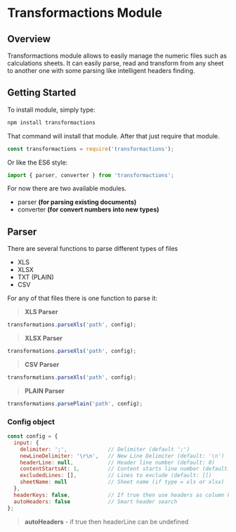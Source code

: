 # Transformactions Module

## Overview

Transformactions module allows to easily manage the numeric files such as calculations sheets. It can easily parse, read and transform from any sheet to another one with some parsing like intelligent headers finding.

## Getting Started

To install module, simply type:

```javascript
npm install transformactions
```

That command will install that module. After that just require that module.

```javascript
const transformactions = require('transformactions');
```

Or like the ES6 style:

```javascript
import { parser, converter } from 'transformactions';
```

For now there are two available modules.

* parser **(for parsing existing documents)**
* converter **(for convert numbers into new types)**

## Parser

There are several functions to parse different types of files
* XLS
* XLSX
* TXT (PLAIN)
* CSV

For any of that files there is one function to parse it:

> **XLS Parser**

```javascript
transformations.parseXls('path', config);
```

> **XLSX Parser**

```javascript
transformations.parseXls('path', config);
```

> **CSV Parser**

```javascript
transformations.parseXls('path', config);
```

> **PLAIN Parser**

```javascript
transformations.parsePlain('path', config);
```

### Config object

```javascript
const config = {
  input: {
    delimiter: ';',             // Delimiter (default ';')
    newLineDelimiter: '\r\n',   // New Line Delimiter (default: '\n')
    headerLine: null,           // Header line number (default: 0)
    contentStartsAt: 1,         // Content starts line number (default: 1)
    excludedLines: [],          // Lines to exclude (default: [])
    sheetName: null             // Sheet name (if type = xls or xlsx)
  },
  headerKeys: false,            // If true then use headers as column keys
  autoHeaders: false            // Smart header search
};
```

> **autoHeaders** - if true then headerLine can be undefined